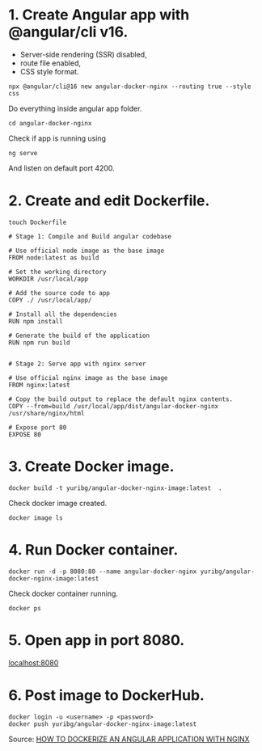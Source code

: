 # 1. Create Angular app with @angular/cli v16.
- Server-side rendering (SSR) disabled,
- route file enabled, 
- CSS style format.

```
npx @angular/cli@16 new angular-docker-nginx --routing true --style css
```

Do everything inside angular app folder.

```
cd angular-docker-nginx
```

Check if app is running using 

```
ng serve
```

And listen on default port 4200.

# 2. Create and edit Dockerfile.

```
touch Dockerfile
```

```
# Stage 1: Compile and Build angular codebase

# Use official node image as the base image
FROM node:latest as build

# Set the working directory
WORKDIR /usr/local/app

# Add the source code to app
COPY ./ /usr/local/app/

# Install all the dependencies
RUN npm install

# Generate the build of the application
RUN npm run build


# Stage 2: Serve app with nginx server

# Use official nginx image as the base image
FROM nginx:latest

# Copy the build output to replace the default nginx contents.
COPY --from=build /usr/local/app/dist/angular-docker-nginx /usr/share/nginx/html

# Expose port 80
EXPOSE 80
```

# 3. Create Docker image.

```
docker build -t yuribg/angular-docker-nginx-image:latest  .
```

Check docker image created.

```
docker image ls
```

# 4. Run Docker container.

```
docker run -d -p 8080:80 --name angular-docker-nginx yuribg/angular-docker-nginx-image:latest
```

Check docker container running.

```
docker ps
```

# 5. Open app in port 8080.

[localhost:8080](http://localhost:8080/)

# 6. Post image to DockerHub.

```
docker login -u <username> -p <password>
docker push yuribg/angular-docker-nginx-image:latest
```

Source:
[HOW TO DOCKERIZE AN ANGULAR APPLICATION WITH NGINX](https://levioconsulting.com/insights/how-to-dockerize-an-angular-application-with-nginx/)